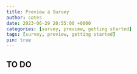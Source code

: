 ```yaml
---
title: Preview a Survey
author: cotes
date: 2023-06-29 20:55:00 +0800
categories: [survey, preview, getting started]
tags: [survey, preview, getting started]
pin: true
---
```


## TO DO
